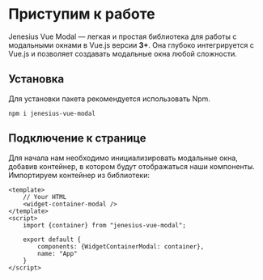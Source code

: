 # Приступим к работе
Jenesius Vue Modal — легкая и простая библиотека для работы с модальными окнами в Vue.js версии **3+**. Она глубоко 
интегрируется с Vue.js и позволяет создавать модальные окна любой сложности.

## Установка
Для установки пакета рекомендуется использовать Npm.
```shell
npm i jenesius-vue-modal
```

## Подключение к странице
Для начала нам необходимо инициализировать модальные окна, добавив контейнер, в котором будут отображаться наши
компоненты. Импортируем контейнер из библиотеки:
```vue
<template>
    // Your HTML
    <widget-container-modal />
</template>
<script>
    import {container} from "jenesius-vue-modal";

    export default {
        components: {WidgetContainerModal: container},
        name: "App"
    }
</script>
```

